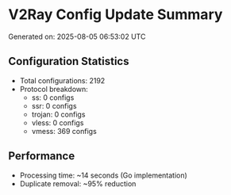 # V2Ray Config Update Summary
Generated on: 2025-08-05 06:53:02 UTC

## Configuration Statistics
- Total configurations: 2192
- Protocol breakdown:
  - ss: 0 configs
  - ssr: 0 configs
  - trojan: 0 configs
  - vless: 0 configs
  - vmess: 369 configs

## Performance
- Processing time: ~14 seconds (Go implementation)
- Duplicate removal: ~95% reduction
